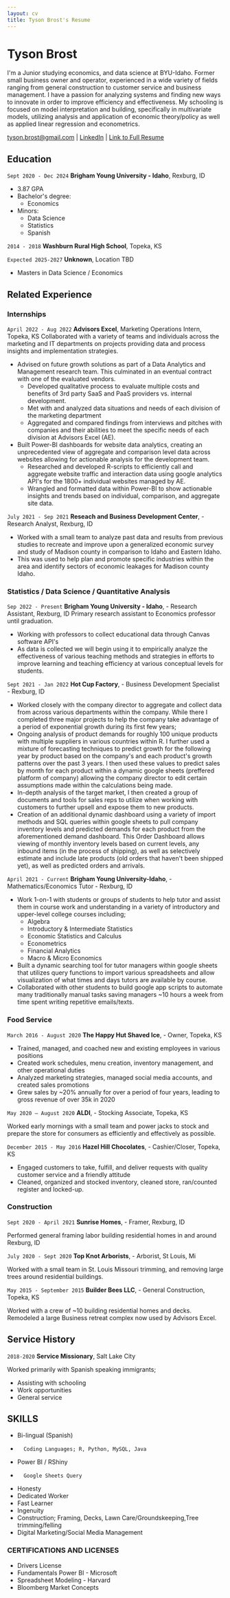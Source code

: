 ```yaml
---
layout: cv
title: Tyson Brost's Resume
---
```

# Tyson Brost


I'm a Junior studying economics, and data science at BYU-Idaho. Former small business owner and operator, experienced in a wide variety of fields ranging from general construction to customer service and business management. I have a passion for analyzing systems and finding new ways to innovate in order to improve efficiency and effectiveness. My schooling is focused on model interpretation and building, specifically in multivariate models, utilizing analysis and application of economic theory/policy as well as applied linear regression and econometrics.



<div id="webaddress">
<a href="tyson.brost@gmail.com">tyson.brost@gmail.com</a>
<!--| <a href="https://byuidatascience.github.io/development.html">Data Science Program</a>  -->
| <a href="https://www.linkedin.com/in/tyson-brost-3604481b8/">LinkedIn</a>
| <a href="https://tbrost.github.io/Brost-Resume/">Link to Full Resume</a>
</div>

<!-- https://www.monique.tech/the-art-of-markdown -->

## Education
`Sept 2020 - Dec 2024`
__Brigham Young University - Idaho__, Rexburg, ID
-	3.87 GPA
- Bachelor's degree:
    - Economics		
- Minors: 
    - Data Science 
    - Statistics
    - Spanish
	
`2014 - 2018`
__Washburn Rural High School__,	Topeka, KS

`Expected 2025-2027`
__Unknown__, Location TBD

- Masters in Data Science / Economics


## Related Experience

### Internships

`April 2022 - Aug 2022`
__Advisors Excel__, Marketing Operations Intern, Topeka, KS
Collaborated with a variety of teams and individuals across the marketing and IT departments on projects providing data and process insights and implementation strategies.
- Advised on future growth solutions as part of a Data Analytics and Management research team. This culminated in an eventual contract with one of the evaluated vendors. 
	- Developed qualitative process to evaluate multiple costs and benefits of 3rd party SaaS and PaaS providers vs. internal development.
	- Met with and analyzed data situations and needs of each division of the marketing department
	- Aggregated and compared findings from interviews and pitches with companies and their abilities to meet the specific needs of each division at Advisors Excel (AE).
- Built Power-BI dashboards for website data analytics, creating an unprecedented view of aggregate and comparison level data across websites allowing for actionable analysis for the development team.
	- Researched and developed R-scripts to efficiently call and aggregate website traffic and interaction data using google analytics API's for the 1800+ individual websites managed by AE.
	- Wrangled and formatted data within Power-BI to show actionable insights and trends based on individual, comparison, and aggregate site data.

`July 2021 - Sep 2021`
__Reseach and Business Development Center__, - Research Analyst, Rexburg, ID

- Worked with a small team to analyze past data and results from previous studies to recreate and improve upon a generalized economic survey and study of Madison county in comparison to Idaho and Eastern Idaho.
- This was used to help plan and promote specific industries within the area and identify sectors of economic leakages for Madison county Idaho.



### Statistics / Data Science / Quantitative Analysis

`Sep 2022 - Present`
__Brigham Young University - Idaho__, - Research Assistant, Rexburg, ID
Primary research assistant to Economics professor until graduation.
- Working with professors to collect educational data through Canvas software API's
- As data is collected we will begin using it to empirically analyze the effectiveness of various teaching methods and strategies in efforts to improve learning and teaching efficiency at various conceptual levels for students.


`Sept 2021 - Jan 2022`
__Hot Cup Factory__, - Business Development Specialist - Rexburg, ID

- Worked closely with the company director to aggregate and collect data from across various departments within the company. While there I completed three major projects to help the company take advantage of a period of exponential growth during its first few years;
- Ongoing analysis of product demands for roughly 100 unique products with multiple suppliers in various countries within R. I further used a mixture of forecasting techniques to predict growth for the following year by product based on the company's and each product's growth patterns over the past 3 years. I then used these values to predict sales by month for each product within a dynamic google sheets (preffered platform of company) allowing the company director to edit certain assumptions made within the calculations being made.
- In-depth analysis of the target market, I then created a group of documents and tools for sales reps to utilize when working with customers to further upsell and expose them to new products.
- Creation of an additional dynamic dashboard using a variety of import methods and SQL queries within google sheets to pull company inventory levels and predicted demands for each product from the aforementioned demand dashboard. This Order Dashboard allows viewing of monthly inventory levels based on current levels, any inbound items (in the process of shipping), as well as selectively estimate and include late products (old orders that haven't been shipped yet), as well as predicted orders and arrivals.


`April 2021 - Current`
__Brigham Young University-Idaho__, - Mathematics/Economics Tutor - Rexburg, ID

- Work 1-on-1 with students or groups of students to help tutor and assist them in course work and understanding in a variety of introductory and upper-level college courses including;
    - Algebra
    - Introductory & Intermediate Statistics
    - Economic Statistics and Calculus
    - Econometrics
    - Financial Analytics
    - Macro & Micro Economics
- Built a dynamic searching tool for tutor managers within google sheets that utilizes query functions to import various spreadsheets and allow visualization of what times and days tutors are available by course.
- Collaborated with other students to build google app scripts to automate many traditionally manual tasks saving managers ~10 hours a week from time spent writing repetitive emails/texts.
  


### Food Service

`March 2016 - August 2020`
__The Happy Hut Shaved Ice__, - Owner, Topeka, KS
- Trained, managed, and coached new and existing employees in various positions
- Created work schedules, menu creation, inventory management, and other operational duties
- Analyzed marketing strategies, managed social media accounts, and created sales promotions
- Grew sales by ~20% annually for over a period of four years, leading to gross revenue of over 35k in 2020

`May 2020 – August 2020`
__ALDI__, - Stocking Associate, Topeka, KS

Worked early mornings with a small team and power jacks to stock and prepare the store for consumers as efficiently and effectively as possible.

`December 2015 - May 2016`
__Hazel Hill Chocolates__, - Cashier/Closer, Topeka, KS
- Engaged customers to take, fulfill, and deliver requests with quality customer service and a friendly attitude
- Cleaned, organized and stocked inventory, cleaned store, ran/counted register and locked-up.


### Construction

`Sept 2020 - April 2021`
__Sunrise Homes__, - Framer, Rexburg, ID

Performed general framing labor building residential homes in and around Rexburg, ID

`July 2020 - Sept 2020`
__Top Knot Arborists__, - Arborist, St Louis, Mi

Worked with a small team in St. Louis Missouri trimming, and removing large trees around residential buildings.

`May 2015 - September 2015`
__Builder Bees LLC__, - General Construction, Topeka, KS

Worked with a crew of ~10 building residential homes and decks.
Remodeled a large Business retreat complex now used by Advisors Excel.




## Service History

`2018-2020`
__Service Missionary__, Salt Lake City

Worked primarily with Spanish speaking immigrants; 
    
- Assisting with schooling 
- Work opportunities
- General service



## SKILLS
-	Bi-lingual (Spanish)
-   	Coding Languages; R, Python, MySQL, Java
-	Power BI / RShiny
-   	Google Sheets Query
-	Honesty
-	Dedicated Worker
-	Fast Learner
-	Ingenuity
-	Construction; Framing, Decks, Lawn Care/Groundskeeping,Tree trimming/felling
-	Digital Marketing/Social Media Management


### CERTIFICATIONS AND LICENSES
- Drivers License
- Fundamentals Power BI - Microsoft 
- Spreadsheet Modeling - Harvard 
- Bloomberg Market Concepts






<!-- ### Footer

Last updated: May 2013 -->


